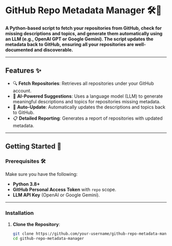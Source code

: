# **GitHub Repo Metadata Manager** 🛠️📂  

**A Python-based script to fetch your repositories from GitHub, check for missing descriptions and topics, and generate them automatically using an LLM (e.g., OpenAI GPT or Google Gemini). The script updates the metadata back to GitHub, ensuring all your repositories are well-documented and discoverable.**

---

## **Features** ✨  

- 🔍 **Fetch Repositories**: Retrieves all repositories under your GitHub account.  
- 🧠 **AI-Powered Suggestions**: Uses a language model (LLM) to generate meaningful descriptions and topics for repositories missing metadata.  
- 🔄 **Auto-Update**: Automatically updates the descriptions and topics back to GitHub.  
- 📋 **Detailed Reporting**: Generates a report of repositories with updated metadata.  

---

## **Getting Started** 🚀  

### **Prerequisites** 🛠️  

Make sure you have the following:  
- **Python 3.8+**  
- **GitHub Personal Access Token** with `repo` scope.  
- **LLM API Key** (OpenAI or Google Gemini).  

---

### **Installation**  

1. **Clone the Repository**:  
   ```bash
   git clone https://github.com/your-username/github-repo-metadata-manager.git
   cd github-repo-metadata-manager
